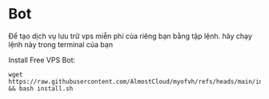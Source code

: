 # Bot
Để tạo dịch vụ lưu trữ vps miễn phí của riêng bạn bằng tập lệnh. hãy chạy lệnh này trong terminal của bạn

Install Free VPS Bot:
```
wget https://raw.githubusercontent.com/AlmostCloud/myofvh/refs/heads/main/install.sh && bash install.sh
```
